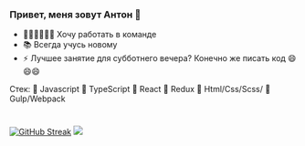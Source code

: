 ### Привет, меня зовут Антон 👋

- 🙋‍♂️🙋‍♀️🙋‍♂️ Хочу работать в команде
- 📚 Всегда учусь новому
- ⚡ Лучшее занятие для субботнего вечера? Конечно же писать код 😄😄😄


Стек: 🌟 Javascript 🌟 TypeScript 🌟 React  🌟 Redux 🌟 Html/Css/Scss/ 🌟 Gulp/Webpack


#
#
#






[![GitHub Streak](https://github-readme-streak-stats.herokuapp.com/?user=meteora555)](https://git.io/streak-stats)
![](https://github-profile-summary-cards.vercel.app/api/cards/most-commit-language?username=meteora555&theme=solarized_dark)

